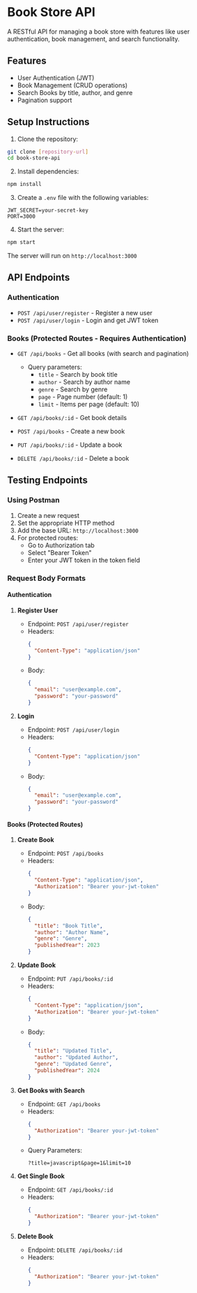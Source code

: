 # Book Store API

A RESTful API for managing a book store with features like user authentication, book management, and search functionality.

## Features

- User Authentication (JWT)
- Book Management (CRUD operations)
- Search Books by title, author, and genre
- Pagination support

## Setup Instructions

1. Clone the repository:
```bash
git clone [repository-url]
cd book-store-api
```

2. Install dependencies:
```bash
npm install
```

3. Create a `.env` file with the following variables:
```
JWT_SECRET=your-secret-key
PORT=3000
```

4. Start the server:
```bash
npm start
```

The server will run on `http://localhost:3000`

## API Endpoints

### Authentication

- `POST /api/user/register` - Register a new user
- `POST /api/user/login` - Login and get JWT token

### Books (Protected Routes - Requires Authentication)

- `GET /api/books` - Get all books (with search and pagination)
  - Query parameters:
    - `title` - Search by book title
    - `author` - Search by author name
    - `genre` - Search by genre
    - `page` - Page number (default: 1)
    - `limit` - Items per page (default: 10)

- `GET /api/books/:id` - Get book details
- `POST /api/books` - Create a new book
- `PUT /api/books/:id` - Update a book
- `DELETE /api/books/:id` - Delete a book

## Testing Endpoints

### Using Postman

1. Create a new request
2. Set the appropriate HTTP method
3. Add the base URL: `http://localhost:3000`
4. For protected routes:
   - Go to Authorization tab
   - Select "Bearer Token"
   - Enter your JWT token in the token field

### Request Body Formats

#### Authentication

1. **Register User**
   - Endpoint: `POST /api/user/register`
   - Headers: 
     ```json
     {
       "Content-Type": "application/json"
     }
     ```
   - Body:
     ```json
     {
       "email": "user@example.com",
       "password": "your-password"
     }
     ```

2. **Login**
   - Endpoint: `POST /api/user/login`
   - Headers: 
     ```json
     {
       "Content-Type": "application/json"
     }
     ```
   - Body:
     ```json
     {
       "email": "user@example.com",
       "password": "your-password"
     }
     ```

#### Books (Protected Routes)

1. **Create Book**
   - Endpoint: `POST /api/books`
   - Headers: 
     ```json
     {
       "Content-Type": "application/json",
       "Authorization": "Bearer your-jwt-token"
     }
     ```
   - Body:
     ```json
     {
       "title": "Book Title",
       "author": "Author Name",
       "genre": "Genre",
       "publishedYear": 2023
     }
     ```

2. **Update Book**
   - Endpoint: `PUT /api/books/:id`
   - Headers: 
     ```json
     {
       "Content-Type": "application/json",
       "Authorization": "Bearer your-jwt-token"
     }
     ```
   - Body:
     ```json
     {
       "title": "Updated Title",
       "author": "Updated Author",
       "genre": "Updated Genre",
       "publishedYear": 2024
     }
     ```

3. **Get Books with Search**
   - Endpoint: `GET /api/books`
   - Headers: 
     ```json
     {
       "Authorization": "Bearer your-jwt-token"
     }
     ```
   - Query Parameters:
     ```
     ?title=javascript&page=1&limit=10
     ```

4. **Get Single Book**
   - Endpoint: `GET /api/books/:id`
   - Headers: 
     ```json
     {
       "Authorization": "Bearer your-jwt-token"
     }
     ```

5. **Delete Book**
   - Endpoint: `DELETE /api/books/:id`
   - Headers: 
     ```json
     {
       "Authorization": "Bearer your-jwt-token"
     }
     ```